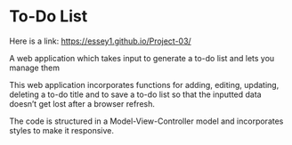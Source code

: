 # To-Do List

Here is a link: https://essey1.github.io/Project-03/

A web application which takes input to generate a to-do list and lets you manage them

This web application incorporates functions for adding, editing, updating, deleting a to-do title and to save a to-do list so that the inputted data doesn’t get lost after a browser refresh.

The code is structured in a Model-View-Controller model and incorporates styles to make it responsive.

